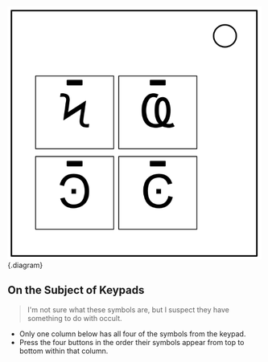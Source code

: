 ![Diagram](./img/keypads.svg){.diagram}

## On the Subject of Keypads
> I'm not sure what these symbols are, but I suspect they have something to do with occult.

- Only one column below has all four of the symbols from the keypad.
- Press the four buttons in the order their symbols appear from top to bottom within that column.
